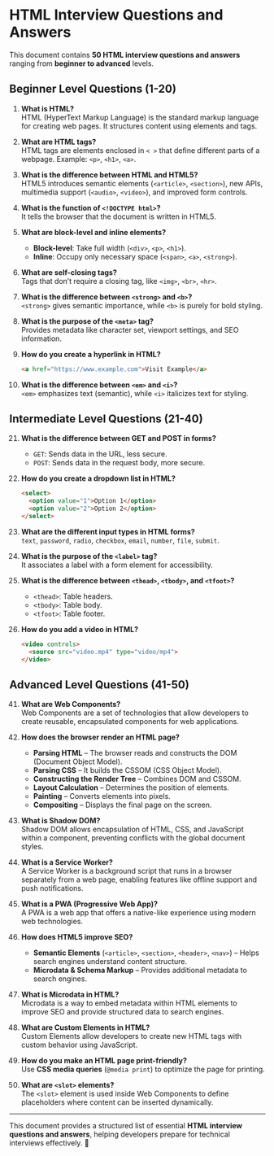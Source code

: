 # HTML Interview Questions and Answers

This document contains **50 HTML interview questions and answers** ranging from **beginner to advanced** levels.

## Beginner Level Questions (1-20)

1. **What is HTML?**  
   HTML (HyperText Markup Language) is the standard markup language for creating web pages. It structures content using elements and tags.

2. **What are HTML tags?**  
   HTML tags are elements enclosed in `< >` that define different parts of a webpage. Example: `<p>`, `<h1>`, `<a>`.

3. **What is the difference between HTML and HTML5?**  
   HTML5 introduces semantic elements (`<article>`, `<section>`), new APIs, multimedia support (`<audio>`, `<video>`), and improved form controls.

4. **What is the function of `<!DOCTYPE html>`?**  
   It tells the browser that the document is written in HTML5.

5. **What are block-level and inline elements?**  
   - **Block-level**: Take full width (`<div>`, `<p>`, `<h1>`).  
   - **Inline**: Occupy only necessary space (`<span>`, `<a>`, `<strong>`).

6. **What are self-closing tags?**  
   Tags that don’t require a closing tag, like `<img>`, `<br>`, `<hr>`.

7. **What is the difference between `<strong>` and `<b>`?**  
   `<strong>` gives semantic importance, while `<b>` is purely for bold styling.

8. **What is the purpose of the `<meta>` tag?**  
   Provides metadata like character set, viewport settings, and SEO information.

9. **How do you create a hyperlink in HTML?**  
   ```html
   <a href="https://www.example.com">Visit Example</a>
   ```

10. **What is the difference between `<em>` and `<i>`?**  
    `<em>` emphasizes text (semantic), while `<i>` italicizes text for styling.

## Intermediate Level Questions (21-40)

21. **What is the difference between GET and POST in forms?**  
    - `GET`: Sends data in the URL, less secure.  
    - `POST`: Sends data in the request body, more secure.

22. **How do you create a dropdown list in HTML?**  
    ```html
    <select>
      <option value="1">Option 1</option>
      <option value="2">Option 2</option>
    </select>
    ```

23. **What are the different input types in HTML forms?**  
    `text`, `password`, `radio`, `checkbox`, `email`, `number`, `file`, `submit`.

24. **What is the purpose of the `<label>` tag?**  
    It associates a label with a form element for accessibility.

25. **What is the difference between `<thead>`, `<tbody>`, and `<tfoot>`?**  
    - `<thead>`: Table headers.  
    - `<tbody>`: Table body.  
    - `<tfoot>`: Table footer.

26. **How do you add a video in HTML?**  
    ```html
    <video controls>
      <source src="video.mp4" type="video/mp4">
    </video>
    ```

## Advanced Level Questions (41-50)

41. **What are Web Components?**  
    Web Components are a set of technologies that allow developers to create reusable, encapsulated components for web applications.

42. **How does the browser render an HTML page?**  
    - **Parsing HTML** – The browser reads and constructs the DOM (Document Object Model).  
    - **Parsing CSS** – It builds the CSSOM (CSS Object Model).  
    - **Constructing the Render Tree** – Combines DOM and CSSOM.  
    - **Layout Calculation** – Determines the position of elements.  
    - **Painting** – Converts elements into pixels.  
    - **Compositing** – Displays the final page on the screen.

43. **What is Shadow DOM?**  
    Shadow DOM allows encapsulation of HTML, CSS, and JavaScript within a component, preventing conflicts with the global document styles.

44. **What is a Service Worker?**  
    A Service Worker is a background script that runs in a browser separately from a web page, enabling features like offline support and push notifications.

45. **What is a PWA (Progressive Web App)?**  
    A PWA is a web app that offers a native-like experience using modern web technologies.

46. **How does HTML5 improve SEO?**  
    - **Semantic Elements** (`<article>`, `<section>`, `<header>`, `<nav>`) – Helps search engines understand content structure.  
    - **Microdata & Schema Markup** – Provides additional metadata to search engines.

47. **What is Microdata in HTML?**  
    Microdata is a way to embed metadata within HTML elements to improve SEO and provide structured data to search engines.

48. **What are Custom Elements in HTML?**  
    Custom Elements allow developers to create new HTML tags with custom behavior using JavaScript.

49. **How do you make an HTML page print-friendly?**  
    Use **CSS media queries** (`@media print`) to optimize the page for printing.

50. **What are `<slot>` elements?**  
    The `<slot>` element is used inside Web Components to define placeholders where content can be inserted dynamically.

---

This document provides a structured list of essential **HTML interview questions and answers**, helping developers prepare for technical interviews effectively. 🚀
